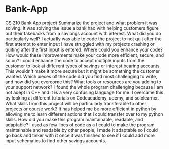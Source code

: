 # Bank-App
CS 210 Bank App project
Summarize the project and what problem it was solving.
It was solving the issue a bank had with helping customers figure out their takebacks from a saviongs account with interest. 
What did you do particularly well?
I actually was able to code the project to not quit after the first attempt to enter input I have struggled with my projects crashing or quiting after the first input is entered.
Where could you enhance your code? How would these improvements make your code more efficient, secure, and so on?
I could enhance the code to accept multiple inputs from the customer to look at different types of savings or interest bearing accounts. This wouldn't make it more secure but it might be something the customer wanted. 
Which pieces of the code did you find most challenging to write, and how did you overcome this? What tools or resources are you adding to your support network?
I found the whole program challenging because I am not adept in C++ and it is a very confusing language for me. I overcame this by looking at different tutorials on Codeacademy, udemy, and sololearner.
What skills from this project will be particularly transferable to other projects or course work?
It has helped me be more efficient in python by allowing me to learn different actions that I could transfer over to my python skills.
How did you make this program maintainable, readable, and adaptable?
I used as few lines of code as a I could to make the program maintainable and readable by other people, I made it adaptable so I could go back and tinker with it once it was finished to see if I could add more input schematics to find other savings accounts. 
